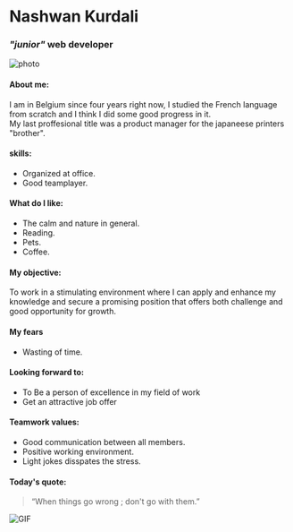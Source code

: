 

# Nashwan Kurdali

### *"junior"* web developer

![photo](https://media-exp1.licdn.com/dms/image/C5603AQGIT2t0UKfA_w/profile-displayphoto-shrink_400_400/0/1516609109522?e=1646870400&v=beta&t=pbwcTPV3DNZEERA2OYY_quHRUh9IrhEbLNA26ogEP0k "it's-me")

#### About me:
I am in Belgium since four years right now, I studied the French language from scratch and I think I did some good progress in it.    
My last proffesional title was a product manager for the japaneese printers "brother".

####  skills:
- Organized at office.
- Good teamplayer.

#### What do I like:
- The calm and nature in general. 
- Reading.
- Pets.
- Coffee.


#### My objective:
To work in a stimulating environment where I can apply and enhance my knowledge and secure a promising position that offers both challenge and good opportunity for growth.

#### My fears

- Wasting of time. 

#### Looking forward to:
- To Be a person of excellence in my field of work
- Get an attractive job offer 

#### Teamwork values:
- Good communication between all members.
- Positive working environment.
- Light jokes disspates the stress.

#### Today's quote:

>“When things go wrong ; don't go with them.”


![GIF](https://c.tenor.com/5mbcaFMynFMAAAAC/balloon.gif)
